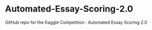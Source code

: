 # Automated-Essay-Scoring-2.0
 GitHub repo for the Kaggle Competition : Automated Essay Scoring 2.0
